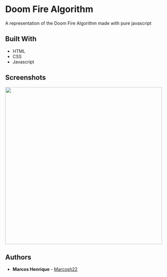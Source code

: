 # Doom Fire Algorithm

A representation of the Doom Fire Algorithm made with pure javascript

## Built With

* HTML
* CSS
* Javascript

## Screenshots

<img src="https://github.com/Marcosh22/doom_fire_algorithm/screenshot.gif?raw=true" height="500em" />

## Authors

* **Marcos Henrique** - [Marcosh22](https://github.com/Marcosh22)

